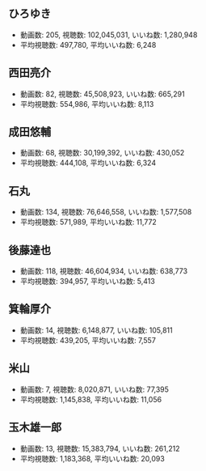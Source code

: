 ## ひろゆき

-   動画数: 205, 視聴数: 102,045,031, いいね数: 1,280,948
-   平均視聴数: 497,780, 平均いいね数: 6,248

## 西田亮介

-   動画数: 82, 視聴数: 45,508,923, いいね数: 665,291
-   平均視聴数: 554,986, 平均いいね数: 8,113

## 成田悠輔

-   動画数: 68, 視聴数: 30,199,392, いいね数: 430,052
-   平均視聴数: 444,108, 平均いいね数: 6,324

## 石丸

-   動画数: 134, 視聴数: 76,646,558, いいね数: 1,577,508
-   平均視聴数: 571,989, 平均いいね数: 11,772

## 後藤達也

-   動画数: 118, 視聴数: 46,604,934, いいね数: 638,773
-   平均視聴数: 394,957, 平均いいね数: 5,413

## 箕輪厚介

-   動画数: 14, 視聴数: 6,148,877, いいね数: 105,811
-   平均視聴数: 439,205, 平均いいね数: 7,557

## 米山

-   動画数: 7, 視聴数: 8,020,871, いいね数: 77,395
-   平均視聴数: 1,145,838, 平均いいね数: 11,056

## 玉木雄一郎

-   動画数: 13, 視聴数: 15,383,794, いいね数: 261,212
-   平均視聴数: 1,183,368, 平均いいね数: 20,093
